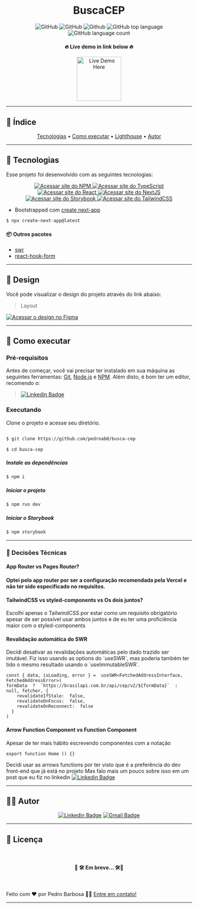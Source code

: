 <h1 align="center">
<br/>
BuscaCEP
</h1>

<div align="center">
	  <img alt="GitHub" src="https://img.shields.io/github/license/pedroab0/busca-cep?style=for-the-badge">
	  <img alt="GitHub" src="https://img.shields.io/github/repo-size/pedroab0/busca-cep?style=for-the-badge">
	  <img alt="Github" src="https://img.shields.io/github/last-commit/pedroab0/busca-cep?style=for-the-badge">
	  <img alt="GitHub top language" src="https://img.shields.io/github/languages/top/pedroab0/busca-cep?logo=typescript&style=for-the-badge">
	  <img alt="GitHub language count" src="https://img.shields.io/github/languages/count/pedroab0/busca-cep?style=for-the-badge">
</div>

<h4 align="center">🔥 Live demo in link below 🔥</h4>

<div align="center"><a href="https://busca-cep-kv.vercel.app/"><img src="https://img.shields.io/badge/Vercel-000000?style=for-the-badge&logo=vercel&logoColor=white" alt="Live Demo Here" width="120px" /></a></div>



---
## 📑 Índice

<p align="center">
 <a href="#-tecnologias">Tecnologias</a> •
 <a href="#-como-executar">Como executar</a> • 
  <a href="#-lighthouse-score">Lighthouse</a> • 
 <a href="#-autor">Autor</a>
</p>

---

##  🧪 Tecnologias

  

Esse projeto foi desenvolvido com as seguintes tecnologias:



<div align="center">
<a href="https://www.npmjs.com/">
		  <img alt="Acessar site do NPM" src="https://img.shields.io/badge/npm-CB3837?style=for-the-badge&logo=npm&logoColor=white">
	</a>
	<a href="https://www.typescriptlang.org/">
		  <img alt="Acessar site do TypeScript" src="https://img.shields.io/badge/typescript-%23007ACC.svg?style=for-the-badge&logo=typescript&logoColor=white">
	</a>
	<a href="https://reactjs.dev/">
		  <img alt="Acessar site do React" src="https://img.shields.io/badge/react-%2320232a.svg?style=for-the-badge&logo=react&logoColor=%2361DAFB">
	</a>
	<a href="https://nextjs.org/">
		  <img alt="Acessar site do NextJS" src="https://img.shields.io/badge/next.js-000000?style=for-the-badge&logo=nextdotjs&logoColor=white">
	</a>
	<a href="https://storybook.js.org/">
		<img alt="Acessar site do Storybook" src="https://img.shields.io/badge/storybook-FF4785?style=for-the-badge&logo=storybook&logoColor=white">
	</a>
	<a href="https://tailwindcss.com/">
		  <img alt="Acessar site do TailwindCSS" src="https://img.shields.io/badge/Tailwind_CSS-38B2AC?style=for-the-badge&logo=tailwind-css&logoColor=white">
	</a>
</div>

- Bootstrapped com [create next-app](https://nextjs.org/docs)
```bash
$ npx create-next-app@latest
```

#### 📦 Outros pacotes

- [swr](https://swr.vercel.app/pt-BR)
- [react-hook-form](https://react-hook-form.com/)


 ---
## 🎨 Design

Você pode visualizar o design do projeto através do link abaixo:

>Layout
<a href="https://www.figma.com/file/3XFsfW9WfHwlATE9JVC3gn/Teste-T%C3%A9cnico-Kivid">
	  <img alt="Acessar o design no Figma" src="https://img.shields.io/badge/Figma-F24E1E?style=for-the-badge&logo=figma&logoColor=white">
</a>

---

##  🚀 Como executar

### Pré-requisitos

Antes de começar, você vai precisar ter instalado em sua máquina as seguintes ferramentas:
[Git](https://git-scm.com), [Node.js](https://nodejs.org/en/) e [NPM](https://www.npmjs.com/). 
Além disto, é bom ter um editor, recomendo o:
> <a href="https://code.visualstudio.com/"><img alt="Linkedin Badge" src="https://img.shields.io/badge/Visual_Studio_Code-0078D4?style=for-the-badge&logo=visual%20studio%20code&logoColor=white&https://code.visualstudio.com/"></a> 


### Executando  

Clone o projeto e acesse  seu diretório.

```bash

$ git clone https://github.com/pedroab0/busca-cep

$ cd busca-cep

```

##### Instale as dependências
```bash
$ npm i
```

##### Iniciar o projeto
```bash
$ npm run dev
```

##### Iniciar o Storybook
```bash
$ npm storybook
```

---

 ### 📘 Decisões Técnicas
<h4>App Router vs Pages Router?<h4/>

Optei pelo app router por ser a configuração recomendada pela Vercel e não ter sido especificado no requisitos.

<h4>TailwindCSS vs styled-components vs Os dois juntos?</h4>

Escolhi apenas o TailwindCSS por estar como um requisito obrigatório apesar de ser possível usar ambos juntos e de eu ter uma proficiência maior com o styled-components

<h4>Revalidação automática do SWR</h4>
Decidi desativar as revalidações automáticas pelo dado trazido ser imutável. Fiz isso usando as options do `useSWR`,  mas poderia também ter tido o mesmo resultado usando o `useImmutableSWR`.

```TS
const { data, isLoading, error } =  useSWR<FetchedAddressInterface, FetchedAddressError>(
formData  ?  `https://brasilapi.com.br/api/cep/v2/${formData}`  :  null, fetcher, {
	revalidateIfStale:  false,
	revalidateOnFocus:  false,
	revalidateOnReconnect:  false
  }
)
```

<h4>Arrow Function Component vs Function Component</h4>
Apesar de ter mais hábito escrevendo componentes com a notação

```TS
export function Home () {}
``` 

Decidi usar as arrows functions  por ter visto que é a preferência do dev front-end que já está no projeto
Mas falo mais um pouco sobre isso em um post que eu fiz no linkedin  <a href="https://www.linkedin.com/posts/pedroab0_os-2-tipos-de-componentes-react-activity-7010694644896280576--WK0?utm_source=share&utm_medium=member_desktop"><img alt="Linkedin Badge" src="https://img.shields.io/badge/-Pedro%20Barbosa-blue?style=for-the-badge&logo=Linkedin&logoColor=white&https://www.linkedin.com/in/pedro-abarbosa"></a>
 
---


## 🧑‍💻 Autor

<div align="center">
   <p align="center">
	<a href="https://www.linkedin.com/in/pedroab0/"><img alt="Linkedin Badge" src="https://img.shields.io/badge/-Pedro%20Barbosa-blue?style=for-the-badge&logo=Linkedin&logoColor=white&https://www.linkedin.com/in/pedro-abarbosa"></a> 
   <a href="mailto:p.brbsa@gmail.com"><img alt="Gmail Badge" src="https://img.shields.io/badge/-p.brbsa@gmail.com-c14438?style=for-the-badge&logo=Gmail&logoColor=white&link=mailto:p.brbsa@gmail.com"></a> 
</p>
</div>

---

##  📝 Licença
<br/>

<h4 align="center">🚧 🛠️ Em breve... 🛠️🚧</h4>

<br/>

Feito com ❤️ por Pedro Barbosa 👋🏽 [Entre em contato!](https://www.linkedin.com/in/pedroab0/)

---